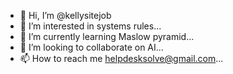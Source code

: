 - 👋 Hi, I’m @kellysitejob
- 👀 I’m interested in systems rules...
- 🌱 I’m currently learning Maslow pyramid...
- 💞️ I’m looking to collaborate on AI...
- 📫 How to reach me helpdesksolve@gmail.com...

<!---
kellysitejob/kellysitejob is a ✨ special ✨ repository because its `README.md` (this file) appears on your GitHub profile.
You can click the Preview link to take a look at your changes.
--->
